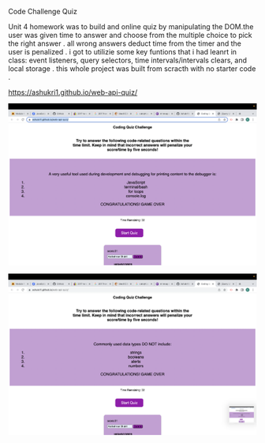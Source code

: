 Code Challenge Quiz 

Unit 4 homework was to build and online quiz by manipulating the DOM.the user was given time to answer and choose from the multiple choice to pick the right answer . all wrong answers deduct time from the timer and the user is penalized . i got to utilizie some key funtions that i had leanrt in class: event listeners, query selectors, time intervals/intervals clears, and local storage . this whole project was built from scracth with no starter code . 

https://ashukri1.github.io/web-api-quiz/


![alt text](assets/images%20/Screenshot%202023-01-10%20at%209.14.34%20PM.png)

![alt text](assets/images%20/Screenshot%202023-01-10%20at%209.14.38%20PM.png)



